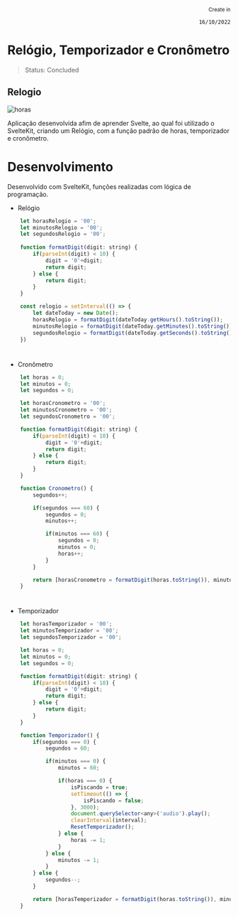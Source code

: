 <div align="right">
  <sub>Create in</sub>  
  
  `16/10/2022`
</div>

# Relógio, Temporizador e Cronômetro

> Status: Concluded

## Relogio

![horas](https://user-images.githubusercontent.com/109045257/197404330-6e1dc9ea-9975-4c82-969c-4377399b0e6b.png)

Aplicação desenvolvida afim de aprender Svelte, ao qual foi utilizado o SvelteKit, criando um Relógio, com a função padrão de horas, temporizador e cronômetro.

# Desenvolvimento

Desenvolvido com SvelteKit, funções realizadas com lógica de programação.

* Relógio

```js
    let horasRelogio = '00';
    let minutosRelogio = '00';
    let segundosRelogio = '00';
    
    function formatDigit(digit: string) {
        if(parseInt(digit) < 10) {
            digit = '0'+digit;
            return digit;
        } else {
            return digit;
        }
    }

    const relogio = setInterval(() => {
        let dateToday = new Date();
        horasRelogio = formatDigit(dateToday.getHours().toString());
        minutosRelogio = formatDigit(dateToday.getMinutes().toString());
        segundosRelogio = formatDigit(dateToday.getSeconds().toString());
    })
```

#

* Cronômetro

```js
    let horas = 0;
    let minutos = 0;
    let segundos = 0;

    let horasCronometro = '00';
    let minutosCronometro = '00';
    let segundosCronometro = '00';

    function formatDigit(digit: string) {
        if(parseInt(digit) < 10) {
            digit = '0'+digit;
            return digit;
        } else {
            return digit;
        }
    }

    function Cronometro() {
        segundos++;

        if(segundos === 60) {
            segundos = 0;
            minutos++;

            if(minutos === 60) {
                segundos = 0;
                minutos = 0;
                horas++;
            }
        }

        return [horasCronometro = formatDigit(horas.toString()), minutosCronometro = formatDigit(minutos.toString()), segundosCronometro = formatDigit(segundos.toString())];
    }
```

#

* Temporizador

```js
    let horasTemporizador = '00';
    let minutosTemporizador = '00';
    let segundosTemporizador = '00';

    let horas = 0;
    let minutos = 0;
    let segundos = 0;

    function formatDigit(digit: string) {
        if(parseInt(digit) < 10) {
            digit = '0'+digit;
            return digit;
        } else {
            return digit;
        }
    }

    function Temporizador() {
        if(segundos === 0) {
            segundos = 60;

            if(minutos === 0) {
                minutos = 60;

                if(horas === 0) {
                    isPiscando = true;
                    setTimeout(() => {
                        isPiscando = false;
                    }, 3000);
                    document.querySelector<any>('audio').play();
                    clearInterval(interval);
                    ResetTemporizador();
                } else {
                    horas -= 1;
                }
            } else {
                minutos -= 1;
            }
        } else {
            segundos--;
        }

        return [horasTemporizador = formatDigit(horas.toString()), minutosTemporizador = formatDigit(minutos.toString()), segundosTemporizador = formatDigit(segundos.toString())];
    }

```
